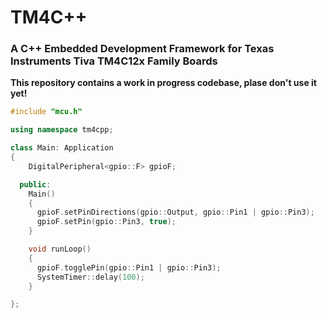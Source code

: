 # TM4C++
### A C++ Embedded Development Framework for Texas Instruments Tiva TM4C12x Family Boards

**This repository contains a work in progress codebase, plase don't use it yet!**

```cpp
#include "mcu.h"

using namespace tm4cpp;

class Main: Application
{
    DigitalPeripheral<gpio::F> gpioF;

  public:
    Main()
    {
      gpioF.setPinDirections(gpio::Output, gpio::Pin1 | gpio::Pin3);
      gpioF.setPin(gpio::Pin3, true);
    }

    void runLoop()
    {
      gpioF.togglePin(gpio::Pin1 | gpio::Pin3);
      SystemTimer::delay(100);
    }

};

```
